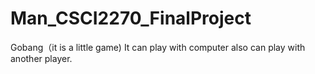 # Man_CSCI2270_FinalProject
Gobang（it is a little game)
It can play with computer also can play with another player.
